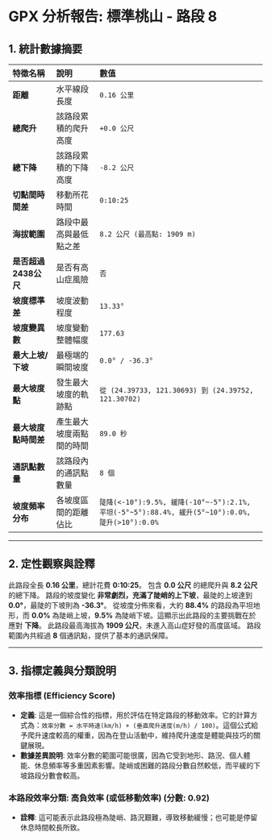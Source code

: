 
# GPX 分析報告: 標準桃山 - 路段 8

## 1. 統計數據摘要

| 特徵名稱 | 說明 | 數值 |
| :--- | :--- | :--- |
| **距離** | 水平線段長度 | `0.16 公里` |
| **總爬升** | 該路段累積的爬升高度 | `+0.0 公尺` |
| **總下降** | 該路段累積的下降高度 | `-8.2 公尺` |
| **切點間時間差** | 移動所花時間 | `0:10:25` |
| **海拔範圍** | 路段中最高與最低點之差 | `8.2 公尺 (最高點: 1909 m)` |
| **是否超過2438公尺** | 是否有高山症風險 | `否` |
| **坡度標準差** | 坡度波動程度 | `13.33°` |
| **坡度變異數** | 坡度變動整體幅度 | `177.63` |
| **最大上坡/下坡** | 最極端的瞬間坡度 | `0.0° / -36.3°` |
| **最大坡度點** | 發生最大坡度的軌跡點 | `從 (24.39733, 121.30693) 到 (24.39752, 121.30702)` |
| **最大坡度點時間差** | 產生最大坡度兩點間的時間 | `89.0 秒` |
| **通訊點數量** | 該路段內的通訊點數量 | `8 個` |
| **坡度頻率分布** | 各坡度區間的距離佔比 | `陡降(<-10°):9.5%, 緩降(-10°~-5°):2.1%, 平坦(-5°~5°):88.4%, 緩升(5°~10°):0.0%, 陡升(>10°):0.0%` |

---

## 2. 定性觀察與詮釋

此路段全長 **0.16 公里**，總計花費 **0:10:25**。 包含 **0.0 公尺** 的總爬升與 **8.2 公尺** 的總下降。
路段的坡度變化 **非常劇烈，充滿了陡峭的上下坡**，最陡的上坡達到 **0.0°**，最陡的下坡則為 **-36.3°**。
從坡度分佈來看，大約 **88.4%** 的路段為平坦地形，而 **0.0%** 為陡峭上坡，**9.5%** 為陡峭下坡。這顯示出此路段的主要挑戰在於應對 **下降**。
此路段最高海拔為 **1909 公尺**，未進入高山症好發的高度區域。
路段範圍內共經過 **8** 個通訊點，提供了基本的通訊保障。


---

## 3. 指標定義與分類說明

### 效率指標 (Efficiency Score)

- **定義**: 這是一個綜合性的指標，用於評估在特定路段的移動效率。它的計算方式為：`效率分數 = 水平時速(km/h) + (垂直爬升速度(m/h) / 100)`。這個公式給予爬升速度較高的權重，因為在登山活動中，維持爬升速度是體能與技巧的關鍵展現。
- **數據差異說明**: 效率分數的範圍可能很廣，因為它受到地形、路況、個人體能、休息頻率等多重因素影響。陡峭或困難的路段分數自然較低，而平緩的下坡路段分數會較高。

### 本路段效率分類: **高負效率 (或低移動效率)** (分數: 0.92)

- **詮釋**: 這可能表示此路段極為陡峭、路況艱難，導致移動緩慢；也可能是停留休息時間較長所致。

